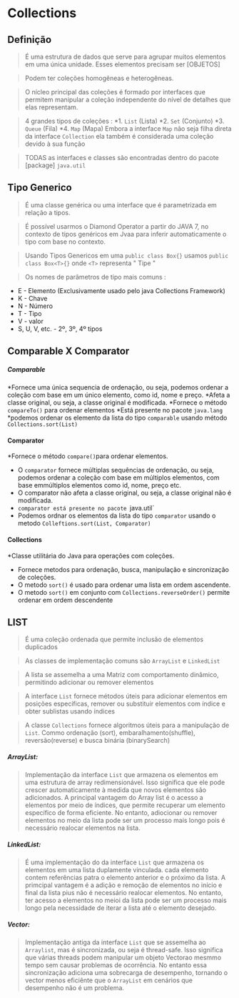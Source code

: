 # Collections

## Definição
> É uma estrutura de dados que serve para agrupar muitos elementos em uma única unidade. Esses elementos precisam ser [OBJETOS]

> Podem ter coleções homogêneas e heterogêneas.

> O nícleo principal das coleções é formado por interfaces que permitem manipular a coleção independente do nível de detalhes que elas representam.

> 4 grandes tipos de coleções :
*1. `List` (Lista)
*2. `Set` (Conjunto)
*3. `Queue` (Fila)
*4. `Map` (Mapa)
> Embora a interface `Map` não seja filha direta da interface `Collection` ela também é considerada uma coleção devido à sua função

> TODAS as interfaces e classes são encontradas dentro do pacote [package] `java.util` 

## Tipo Generico
> É uma classe genérica ou uma interface que é parametrizada em relação a tipos.

> É possível usarmos o Diamond Operator a partir do JAVA 7, no contexto de tipos genéricos em Jvaa para inferir automaticamente o tipo com base no contexto.

> Usando Tipos Genericos em uma `public class Box{}` usamos `public class Box<T>{}` onde `<T>` representa " Tipe "

> Os nomes de parâmetros de tipo mais comuns :

  * E - Elemento (Exclusivamente usado pelo java Collections Framework)
  * K - Chave
  * N - Número
  * T - Tipo
  * V - valor
  * S, U, V, etc. - 2º, 3º, 4º tipos

  ## Comparable X Comparator

  ##### Comparable
  *Fornece uma única sequencia de ordenação, ou seja, podemos ordenar a coleção com base em um único elemento, como id, nome e preço.
  *Afeta a classe original, ou seja, a classe original é modificada.
  *Fornece o método `compareTo()` para ordenar elementos
  *Está presente no pacote `java.lang`
  *podemos ordenar os elemento da lista do tipo `comparable` usando método `Collections.sort(List)`

  #### Comparator
  *Fornece o método `compare()`para ordenar elementos.
  * O `comparator` fornece múltiplas sequências de ordenação, ou seja, podemos ordenar a coleção com base em múltiplos elementos, com base emmúltiplos elementos como id, nome, preço etc.
  * O comparator não afeta a classe original,  ou seja, a classe original não é modificada.
  * `comparator está presente no pacote `java.util`
  *  Podemos ordnar os elementos da lista do tipo `comparator` usando o metodo `Colleftions.sort(List, Comparator)`

  #### Collections
  *Classe utilitária do Java para operações com coleções.
  * Fornece metodos para ordenação, busca, manipulação e sincronização de coleções.
  * O metodo `sort()` é usado para ordenar uma lista em ordem ascendente.
  * O metodo `sort()` em conjunto com `Collections.reverseOrder()` permite ordenar em ordem descendente

## LIST
> É uma coleção ordenada que permite inclusão de elementos duplicados

> As classes de implementação comuns são `ArrayList` e `LinkedList`

> A lista se assemelha a uma Matriz com comportamento dinâmico, permitindo adicionar ou remover elementos

> A interface `List` fornece métodos úteis para adicionar elementos em posições específicas, remover ou substituir elementos com índice e obter sublistas usando índices

> A classe `Collections` fornece algoritmos úteis para a manipulação de `List`. Commo ordenação (sort), embaralhamento(shuffle), reversão(reverse) e busca binária (binarySearch)

##### ArrayList:
> Implementação da interface `List` que armazena os elementos em uma estrutura de array redimensionável. Isso significa que ele pode crescer automaticamente à medida que novos elementos são adicionados. A principal vantagem do Array list é o acesso a elementos por meio de índices, que permite recuperar um elemento específico de forma eficiente. No entanto, adiocionar ou remover elementos no meio da lista pode ser um processo mais longo pois é necessário realocar elementos na lista.
##### LinkedList:
>É uma implementação do da interface `List` que armazena os elementos em uma lista duplamente vinculada. cada elemento contem referências patra o elemento anterior e o próximo da lista. A primcipal vantagem é a adição e remoção de elementos no início e final da lista pius não é necessário realocar elementos. No entanto, ter acesso a elementos no meioi da lista pode ser um processo mais longo pela necessidade de iterar a lista até o elemento desejado.
##### Vector:
> Implementação antiga da interface `List` que se assemelha ao `Arraylist`, mas é sincronizada, ou seja é thread-safe. Isso significa que várias threads podem manipular um objeto Vectorao mesmmo tempo sem causar problemas de ocorrência. No entanto essa sincronização adiciona uma sobrecarga de desempenho, tornando o vector menos eficiênte que o `ArrayList` em cenários que desempenho não é um problema.





